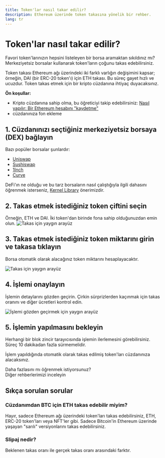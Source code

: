 ```yaml
---
title: Token'lar nasıl takar edilir?
description: Ethereum üzerinde token takasına yönelik bir rehber.
lang: tr
---
```


# Token'lar nasıl takar edilir?

Favori token'larınızın hepsini listeleyen bir borsa aramaktan sıkıldınız mı? Merkeziyetsiz borsalar kullanarak token'ların çoğunu takas edebilirsiniz.

Token takası Ethereum ağı üzerindeki iki farklı varlığın değişimini kapsar; örneğin, DAI (bir ERC-20 token'ı) için ETH takası. Bu süreç gayet hızlı ve ucuzdur. Token takas etmek için bir kripto cüzdanına ihtiyaç duyacaksınız.

**Ön koşullar:**

- Kripto cüzdanına sahip olma, bu öğreticiyi takip edebilirsiniz: [Nasıl yapılır: Bir Ethereum hesabını "kaydetme"](/guides/how-to-register-an-ethereum-account/)
- cüzdanınıza fon ekleme

## 1. Cüzdanınızı seçtiğiniz merkeziyetsiz borsaya (DEX) bağlayın

Bazı popüler borsalar şunlardır:

- [Uniswap](https://app.uniswap.org/#/swap)
- [Sushiswap](https://www.sushi.com/swap)
- [1Inch](https://app.1inch.io/#/1/unified/swap/ETH/DAI)
- [Curve](https://curve.fi/#/ethereum/swap)

DeFi'ın ne olduğu ve bu tarz borsaların nasıl çalıştığıyla ilgili dahasını öğrenmek isterseniz, [Kernel Library](https://library.kernel.community/Topic+-+DeFi/Topic+-+DeFi) önerimizdir.

## 2. Takas etmek istediğiniz token çiftini seçin

Örneğin, ETH ve DAI. İki token'dan birinde fona sahip olduğunuzdan emin olun. ![Takas için yaygın arayüz](./swap1.png)

## 3. Takas etmek istediğiniz token miktarını girin ve takasa tıklayın

Borsa otomatik olarak alacağınız token miktarını hesaplayacaktır.

![Takas için yaygın arayüz](./swap2.png)

## 4. İşlemi onaylayın

İşlemin detaylarını gözden geçirin. Çirkin sürprizlerden kaçınmak için takas oranını ve diğer ücretleri kontrol edin.

![İşlemi gözden geçirmek için yaygın arayüz](./swap3.png)

## 5. İşlemin yapılmasını bekleyin

Herhangi bir blok zincir tarayıcısında işlemin ilerlemesini görebilirsiniz. Süreç 10 dakikadan fazla sürmemelidir.

İşlem yapıldığında otomatik olarak takas edilmiş token'ları cüzdanınıza alacaksınız.
<br />

<InfoBanner shouldSpaceBetween emoji=":eyes:">
  <div>Daha fazlasını mı öğrenmek istiyorsunuz?</div>
  <ButtonLink to="/guides/">
    Diğer rehberlerimizi inceleyin
  </ButtonLink>
</InfoBanner>

## Sıkça sorulan sorular

### Cüzdanımdan BTC için ETH takas edebilir miyim?

Hayır, sadece Ethereum ağı üzerindeki token'ları takas edebilirsiniz, ETH, ERC-20 token'ları veya NFT'ler gibi. Sadece Bitcoin'in Ethereum üzerinde yaşayan "sarılı" versiyonlarını takas edebilirsiniz.

### Slipaj nedir?

Beklenen takas oranı ile gerçek takas oranı arasındaki farktır.
